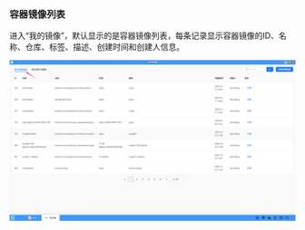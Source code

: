 ### 容器镜像列表
进入“我的镜像”，默认显示的是容器镜像列表，每条记录显示容器镜像的ID、名称、仓库、标签、描述、创建时间和创建人信息。

![alt text](./myimage01.png)